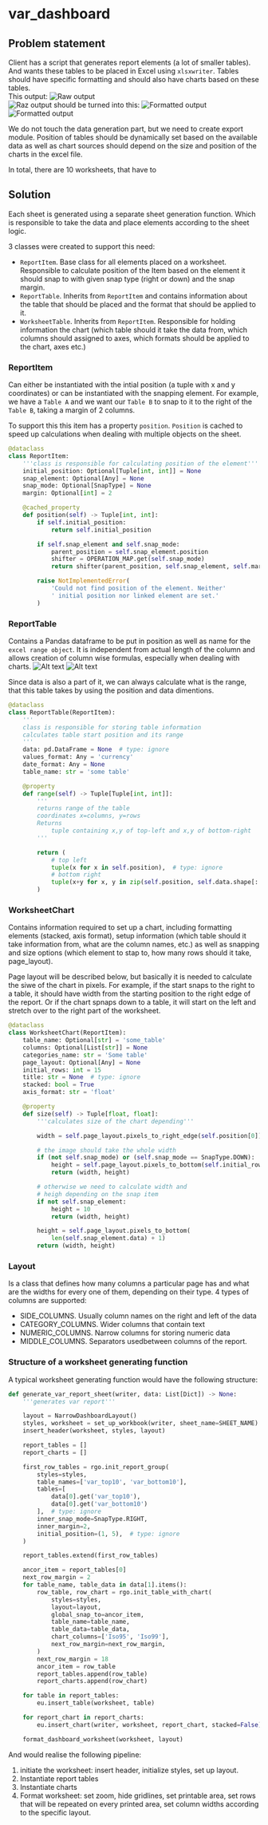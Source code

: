# var_dashboard

## Problem statement

Client has a script that generates report elements (a lot of smaller tables). And wants these tables to be placed in Excel using `xlsxwriter`.
Tables should have specific formatting and should also have charts based on these tables.  
This output:
![Raw output](img/image.png)  
![Raz output](img/image-2.png)
should be turned into this:
![Formatted output](img/image-1.png)
![Formatted output](img/image-3.png)

We do not touch the data generation part, but we need to create export module. Position of tables should be dynamically set based on the available data as well as chart sources should depend on the size and position of the charts in the excel file.

In total, there are 10 worksheets, that have to 

## Solution
Each sheet is generated using a separate sheet generation function. Which is responsible to take the data and place elements according to the sheet logic.

3 classes were created to support this need:
* `ReportItem`. Base class for all elements placed on a worksheet. Responsible to calculate position of the Item based on the element it should snap to with given snap type (right or down) and the snap margin.
* `ReportTable`. Inherits from `ReportItem` and contains information about the table that should be placed and the format that should be applied to it.
* `WorksheetTable`. Inherits from `ReportItem`. Responsible for holding information the chart (which table should it take the data from, which columns should assigned to axes, which formats should be applied to the chart, axes etc.)

### ReportItem
Can either be instantiated with the intial position (a tuple with x and y coordinates) or can be instantiated with the snapping element. For example, we have a `Table A` and we want our `Table B` to snap to it to the right of the `Table B`, taking a margin of 2 columns.

To support this this item has a property `position`. `Position` is cached to speed up calculations when dealing with multiple objects on the sheet.

```python
@dataclass
class ReportItem:
    '''class is responsible for calculating position of the element'''
    initial_position: Optional[Tuple[int, int]] = None
    snap_element: Optional[Any] = None
    snap_mode: Optional[SnapType] = None
    margin: Optional[int] = 2

    @cached_property
    def position(self) -> Tuple[int, int]:
        if self.initial_position:
            return self.initial_position

        if self.snap_element and self.snap_mode:
            parent_position = self.snap_element.position
            shifter = OPERATION_MAP.get(self.snap_mode)
            return shifter(parent_position, self.snap_element, self.margin)

        raise NotImplementedError(
            'Could not find position of the element. Neither'
            ' initial position nor linked element are set.'
        )
```

### ReportTable
Contains a Pandas dataframe to be put in position as well as name for the `excel range object`. It is independent from actual length of the column and allows creation of column wise formulas, especially when dealing with charts. 
![Alt text](<img/Capture d'écran 2023-09-28 135148.png>)
![Alt text](<img/Capture d'écran 2023-09-28 135253.png>)

Since data is also a part of it, we can always calculate what is the range, that this table takes by using the position and data dimentions.
```python
@dataclass
class ReportTable(ReportItem):
    '''
    class is responsible for storing table information
    calculates table start position and its range
    '''
    data: pd.DataFrame = None  # type: ignore
    values_format: Any = 'currency'
    date_format: Any = None
    table_name: str = 'some table'

    @property
    def range(self) -> Tuple[Tuple[int, int]]:
        '''
        returns range of the table
        coordinates x=columns, y=rows
        Returns
            tuple containing x,y of top-left and x,y of bottom-right
        '''

        return (
            # top left
            tuple(x for x in self.position),  # type: ignore
            # bottom right
            tuple(x+y for x, y in zip(self.position, self.data.shape[::-1]))
        )
```

### WorksheetChart
Contains information required to set up a chart, including formatting elements (stacked, axis format), setup information (which table should it take information from, what are the column names, etc.) as well as snapping and size options (which element to stap to, how many rows should it take, page_layout).

Page layout will be described below, but basically it is needed to calculate the siwe of the chart in pixels. For example, if the start snaps to the right to a table, it should have width from the starting position to the right edge of the report. Or if the chart spnaps down to a table, it will start on the left and stretch over to the right part of the worksheet.

```python
@dataclass
class WorksheetChart(ReportItem):
    table_name: Optional[str] = 'some_table'
    columns: Optional[List[str]] = None
    categories_name: str = 'Some table'
    page_layout: Optional[Any] = None
    initial_rows: int = 15
    title: str = None  # type: ignore
    stacked: bool = True
    axis_format: str = 'float'

    @property
    def size(self) -> Tuple[float, float]:
        '''calculates size of the chart depending'''

        width = self.page_layout.pixels_to_right_edge(self.position[0])

        # the image should take the whole width
        if (not self.snap_mode) or (self.snap_mode == SnapType.DOWN):
            height = self.page_layout.pixels_to_bottom(self.initial_rows)
            return (width, height)

        # otherwise we need to calculate width and
        # heigh depending on the snap item
        if not self.snap_element:
            height = 10
            return (width, height)

        height = self.page_layout.pixels_to_bottom(
            len(self.snap_element.data) + 1)
        return (width, height)
```

### Layout
Is a class that defines how many columns a particular page has and what are the widths for every one of them, depending on their type. 4 types of columns are supported:
* SIDE_COLUMNS. Usually column names on the right and left of the data
* CATEGORY_COLUMNS. Wider columns that contain text
* NUMERIC_COLUMNS. Narrow columns for storing numeric data
* MIDDLE_COLUMNS. Separators usedbetween columns of the report.


### Structure of a worksheet generating function
A typical worksheet generating function would have the following structure:
```python
def generate_var_report_sheet(writer, data: List[Dict]) -> None:
    '''generates var report'''

    layout = NarrowDashboardLayout()
    styles, worksheet = set_up_workbook(writer, sheet_name=SHEET_NAME)
    insert_header(worksheet, styles, layout)

    report_tables = []
    report_charts = []

    first_row_tables = rgo.init_report_group(
        styles=styles,
        table_names=['var_top10', 'var_bottom10'],
        tables=[
            data[0].get('var_top10'),
            data[0].get('var_bottom10')
        ],  # type: ignore
        inner_snap_mode=SnapType.RIGHT,
        inner_margin=2,
        initial_position=(1, 5),  # type: ignore
    )

    report_tables.extend(first_row_tables)

    ancor_item = report_tables[0]
    next_row_margin = 2
    for table_name, table_data in data[1].items():
        row_table, row_chart = rgo.init_table_with_chart(
            styles=styles,
            layout=layout,
            global_snap_to=ancor_item,
            table_name=table_name,
            table_data=table_data,
            chart_columns=['Iso95', 'Iso99'],
            next_row_margin=next_row_margin,
        )
        next_row_margin = 18
        ancor_item = row_table
        report_tables.append(row_table)
        report_charts.append(row_chart)

    for table in report_tables:
        eu.insert_table(worksheet, table)

    for report_chart in report_charts:
        eu.insert_chart(writer, worksheet, report_chart, stacked=False)

    format_dashboard_worksheet(worksheet, layout)
```

And would realise the following pipeline:
1. initiate the worksheet: insert header, initialize styles, set up layout.
2. Instantiate report tables
3. Instantiate charts
4. Format worksheet: set zoom, hide gridlines, set printable area, set rows that will be repeated on every printed area, set column widths according to the specific layout.